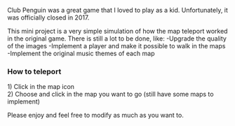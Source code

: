 Club Penguin was a great game that I loved to play as a kid. Unfortunately, it was officially closed in 2017. 

This mini project is a very simple simulation of how the map teleport worked in the original game. 
There is still a lot to be done, like:
-Upgrade the quality of the images
-Implement a player and make it possible to walk in the maps
-Implement the original music themes of each map

<h3>How to teleport</h3>
1) Click in the map icon <br>
2) Choose and click in the map you want to go (still have some maps to implement)

Please enjoy and feel free to modify as much as you want to.
